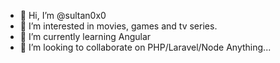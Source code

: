 - 👋 Hi, I’m @sultan0x0
- 👀 I’m interested in movies, games and tv series.
- 🌱 I’m currently learning Angular
- 💞️ I’m looking to collaborate on PHP/Laravel/Node Anything...

<!---
sultan0x0/sultan0x0 is a ✨ special ✨ repository because its `README.md` (this file) appears on your GitHub profile.
You can click the Preview link to take a look at your changes.
--->
